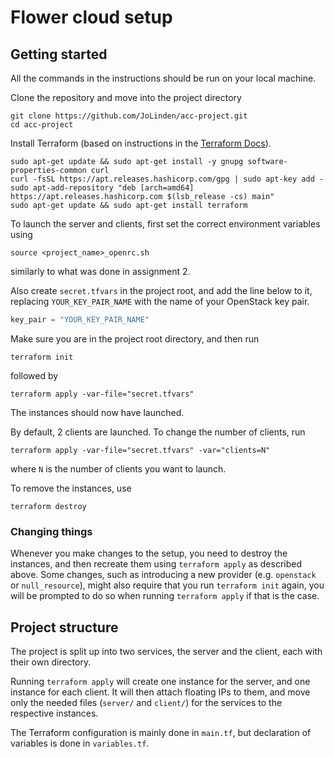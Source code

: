 # Flower cloud setup 

## Getting started
All the commands in the instructions should be run on your local machine.

Clone the repository and move into the project directory
```shell
git clone https://github.com/JoLinden/acc-project.git
cd acc-project
```

Install Terraform (based on instructions in the
[Terraform Docs](https://learn.hashicorp.com/tutorials/terraform/install-cli?in=terraform/docker-get-started)).

```shell
sudo apt-get update && sudo apt-get install -y gnupg software-properties-common curl
curl -fsSL https://apt.releases.hashicorp.com/gpg | sudo apt-key add -
sudo apt-add-repository "deb [arch=amd64] https://apt.releases.hashicorp.com $(lsb_release -cs) main"
sudo apt-get update && sudo apt-get install terraform
```

To launch the server and clients, first set the correct environment variables using
```shell
source <project_name>_openrc.sh
```
similarly to what was done in assignment 2.

Also create `secret.tfvars` in the project root, and add the line below to it, replacing `YOUR_KEY_PAIR_NAME` with the
name of your OpenStack key pair.
```terraform
key_pair = "YOUR_KEY_PAIR_NAME"
```

Make sure you are in the project root directory, and then run
```shell
terraform init
```
followed by
```shell
terraform apply -var-file="secret.tfvars"
```
The instances should now have launched.

By default, 2 clients are launched. To change the number of clients, run
```shell
terraform apply -var-file="secret.tfvars" -var="clients=N"
```
where `N` is the number of clients you want to launch.

To remove the instances, use
```shell
terraform destroy
```

### Changing things
Whenever you make changes to the setup, you need to destroy the instances, and then recreate them using
`terraform apply` as described above. Some changes, such as introducing a new provider
(e.g. `openstack` or `null_resource`), might also require that you run `terraform init` again, you will be prompted to
do so when running `terraform apply` if that is the case.

## Project structure
The project is split up into two services, the server and the client, each with their own directory.

Running `terraform apply` will create one instance for the server, and one instance for each client.
It will then attach floating IPs to them, and move only the
needed files (`server/` and `client/`) for the services to the respective instances.

The Terraform configuration is mainly done in `main.tf`, but declaration of variables is done in `variables.tf`.
